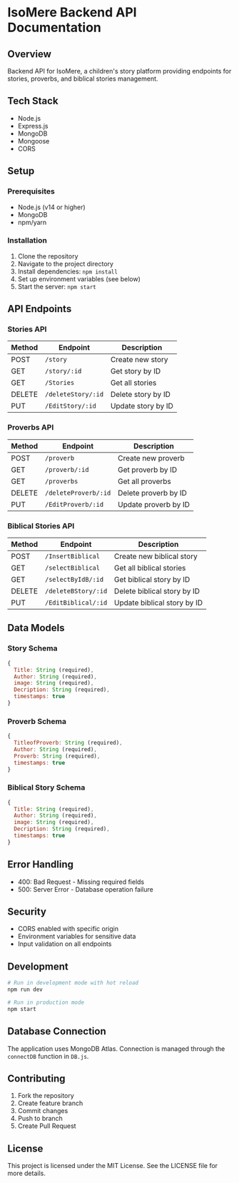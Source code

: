 # IsoMere Backend API Documentation

## Overview
Backend API for IsoMere, a children's story platform providing endpoints for stories, proverbs, and biblical stories management.

## Tech Stack
- Node.js
- Express.js
- MongoDB
- Mongoose
- CORS

## Setup

### Prerequisites
- Node.js (v14 or higher)
- MongoDB
- npm/yarn

### Installation

1. Clone the repository
2. Navigate to the project directory
3. Install dependencies: `npm install`
4. Set up environment variables (see below)
5. Start the server: `npm start`

## API Endpoints

### Stories API
| Method | Endpoint | Description |
|--------|----------|-------------|
| POST | `/story` | Create new story |
| GET | `/story/:id` | Get story by ID |
| GET | `/Stories` | Get all stories |
| DELETE | `/deleteStory/:id` | Delete story by ID |
| PUT | `/EditStory/:id` | Update story by ID |

### Proverbs API
| Method | Endpoint | Description |
|--------|----------|-------------|
| POST | `/proverb` | Create new proverb |
| GET | `/proverb/:id` | Get proverb by ID |
| GET | `/proverbs` | Get all proverbs |
| DELETE | `/deleteProverb/:id` | Delete proverb by ID |
| PUT | `/EditProverb/:id` | Update proverb by ID |

### Biblical Stories API
| Method | Endpoint | Description |
|--------|----------|-------------|
| POST | `/InsertBiblical` | Create new biblical story |
| GET | `/selectBiblical` | Get all biblical stories |
| GET | `/selectByIdB/:id` | Get biblical story by ID |
| DELETE | `/deleteBStory/:id` | Delete biblical story by ID |
| PUT | `/EditBiblical/:id` | Update biblical story by ID |

## Data Models

### Story Schema
```javascript
{
  Title: String (required),
  Author: String (required),
  image: String (required),
  Decription: String (required),
  timestamps: true
}
```

### Proverb Schema
```javascript
{
  TitleofProverb: String (required),
  Author: String (required),
  Proverb: String (required),
  timestamps: true
}
```

### Biblical Story Schema
```javascript
{
  Title: String (required),
  Author: String (required),
  image: String (required),
  Decription: String (required),
  timestamps: true
}
```

## Error Handling
- 400: Bad Request - Missing required fields
- 500: Server Error - Database operation failure

## Security
- CORS enabled with specific origin
- Environment variables for sensitive data
- Input validation on all endpoints

## Development
```bash
# Run in development mode with hot reload
npm run dev

# Run in production mode
npm start
```

## Database Connection
The application uses MongoDB Atlas. Connection is managed through the `connectDB` function in `DB.js`.

## Contributing
1. Fork the repository
2. Create feature branch
3. Commit changes
4. Push to branch
5. Create Pull Request

## License
This project is licensed under the MIT License. See the LICENSE file for more details.


